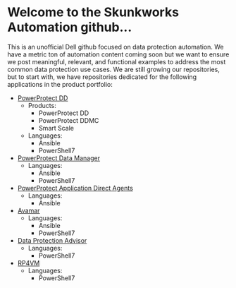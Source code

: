 # Welcome to the Skunkworks Automation github...
This is an unofficial Dell github focused on data protection automation.
We have a metric ton of automation content coming soon but we want to ensure we post meaningful, relevant, and functional examples to address the most common data protection use cases.
We are still growing our repositories, but to start with, we have repositories dedicated for the following applications in the product portfolio:
* [PowerProtect DD](https://github.com/SkunkworksAutomation/PowerProtectDD)
   * Products: 
     * PowerProtect DD
     * PowerProtect DDMC
     * Smart Scale
   * Languages:
     * Ansible
     * PowerShell7
* [PowerProtect Data Manager](https://github.com/SkunkworksAutomation/PowerProtectDataManager)
   * Languages:
     * Ansible
     * PowerShell7
* [PowerProtect Application Direct Agents](https://github.com/SkunkworksAutomation/PowerProtectApplicationDirectAgents)
   * Languages:
     * Ansible
* [Avamar](https://github.com/SkunkworksAutomation/Avamar)
   * Languages:
     * Ansible
     * PowerShell7
* [Data Protection Advisor](https://github.com/SkunkworksAutomation/DataProtectionAdvisor)
   * Languages:
     * PowerShell7
* [RP4VM](https://github.com/SkunkworksAutomation/RP4VM)
   * Languages:
     * PowerShell7
